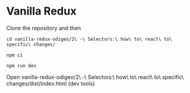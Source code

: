 # Vanilla Redux 

Clone the repository and then

```
cd vanilla-redux-odigeo/2\ -\ Selectors:\ how\ to\ react\ to\ specific\ changes/
``` 

```
npm ci
```

```
npm run dev
```

Open vanilla-redux-odigeo/2\ -\ Selectors:\ how\ to\ react\ to\ specific\ changes/dist/index.html (dev tools)
